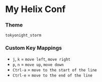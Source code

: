 # My Helix Conf

### Theme

`tokyonight_storm`


### Custom Key Mappings

- `j`, `k` = `move left`, `move right`
- `p`, `n` = `move up`, `move down`
- `Ctrl-a` = `move to the start of the line`
- `Ctrl-e` = `move to the end of the line`
